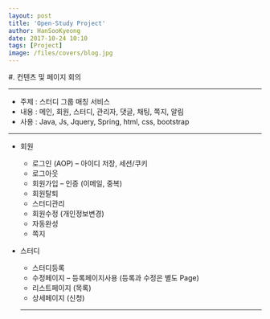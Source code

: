 ```yaml
---
layout: post
title: 'Open-Study Project'
author: HanSooKyeong
date: 2017-10-24 10:10
tags: [Project]
image: /files/covers/blog.jpg
---
```


#. 컨텐츠 및 페이지 회의

---

* 주제 : 스터디 그룹 매칭 서비스
* 내용 : 메인, 회원, 스터디, 관리자, 댓글, 채팅, 쪽지, 알림
* 사용 : Java, Js, Jquery, Spring, html, css, bootstrap

---

* 회원

  -  로그인 (AOP) – 아이디 저장, 세션/쿠키
  -	로그아웃
  -	회원가입 – 인증 (이메일, 중복)
  -	회원탈퇴
  -	스터디관리
  -	회원수정 (개인정보변경)
  -	자동완성
  -	쪽지


* 스터디

  -	스터디등록
  -	수정페이지 – 등록페이지사용 (등록과 수정은 별도 Page)
  -	리스트페이지 (목록)
  -	상세페이지 (신청)

  ---
